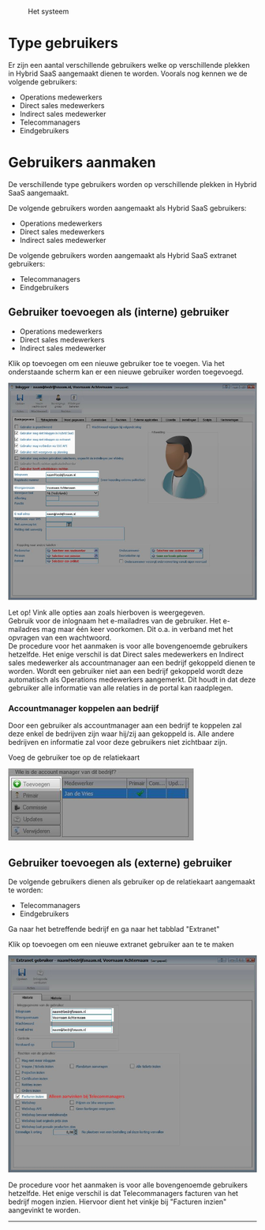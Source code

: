 <properties>
	<page>
		<title>Gebruikers toevoegen externe portal</title>
	</page>
	<menu>
		<position>Het systeem </position> 
		<title>Gebruikers toevoegen externe portal</title>
	</menu>
</properties>

# Type gebruikers #

Er zijn een aantal verschillende gebruikers welke op verschillende plekken in Hybrid SaaS aangemaakt dienen te worden. Voorals nog kennen we de volgende gebruikers:

- Operations medewerkers
- Direct sales medewerkers
- Indirect sales medewerker
- Telecommanagers
- Eindgebruikers

# Gebruikers aanmaken #

De verschillende type gebruikers worden op verschillende plekken in Hybrid SaaS aangemaakt.

De volgende gebruikers worden aangemaakt als Hybrid SaaS gebruikers:

- Operations medewerkers
- Direct sales medewerkers
- Indirect sales medewerker

De volgende gebruikers worden aangemaakt als Hybrid SaaS extranet gebruikers:

- Telecommanagers
- Eindgebruikers

## Gebruiker toevoegen als (interne) gebruiker ##

- Operations medewerkers
- Direct sales medewerkers
- Indirect sales medewerker

Klik op toevoegen om een nieuwe gebruiker toe te voegen. Via het onderstaande scherm kan er een nieuwe gebruiker worden toegevoegd.

![Gebruikers toevoegen](images/gebruikers-instellingen.jpg)

<div class="info">
Let op! Vink alle opties aan zoals hierboven is weergegeven.  
</div>

<div class="info">
Gebruik voor de inlognaam het e-mailadres van de gebruiker. Het e-mailadres mag maar één keer voorkomen. Dit o.a. in verband met het opvragen van een wachtwoord. 
</div>

<div class="info">
De procedure voor het aanmaken is voor alle bovengenoemde gebruikers hetzelfde. Het enige verschil is dat Direct sales medewerkers en Indirect sales medewerker als accountmanager aan een bedrijf gekoppeld dienen te worden. Wordt een gebruiker niet aan een bedrijf gekoppeld wordt deze automatisch als Operations medewerkers aangemerkt. Dit houdt in dat deze gebruiker alle informatie van alle relaties in de portal kan raadplegen.
</div>

### Accountmanager koppelen aan bedrijf ###

Door een gebruiker als accountmanager aan een bedrijf te koppelen zal deze enkel de bedrijven zijn waar hij/zij aan gekoppeld is. Alle andere bedrijven en informatie zal voor deze gebruikers niet zichtbaar zijn.

Voeg de gebruiker toe op de relatiekaart

![Accountmanager toevoegen](images/accountmanager-toevoegen.jpg)

## Gebruiker toevoegen als (externe) gebruiker ##

De volgende gebruikers dienen als gebruiker op de relatiekaart aangemaakt te worden:

- Telecommanagers
- Eindgebruikers

Ga naar het betreffende bedrijf en ga naar het tabblad "Extranet"

Klik op toevoegen om een nieuwe extranet gebruiker aan te te maken

![Accountmanager toevoegen](images/extranetgebruiker-toevoegen.jpg)

<div class="info">
De procedure voor het aanmaken is voor alle bovengenoemde gebruikers hetzelfde. Het enige verschil is dat Telecommanagers facturen van het bedrijf mogen inzien. Hiervoor dient het vinkje bij "Facturen inzien" aangevinkt te worden.
</div>

----------
